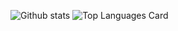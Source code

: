 ![Github stats](https://github-readme-stats.vercel.app/api?username=rlew631&theme=highcontrast&show_icons=true&count_private=true)
![Top Languages Card](https://github-readme-stats.vercel.app/api/top-langs/?username=rlew631&layout=compact)

<!--
**rlew631/rlew631** is a ✨ _special_ ✨ repository because its `README.md` (this file) appears on your GitHub profile.

Here are some ideas to get you started:

- 🔭 I’m currently working on ...
- 🌱 I’m currently learning ...
- 👯 I’m looking to collaborate on ...
- 🤔 I’m looking for help with ...
- 💬 Ask me about ...
- 📫 How to reach me: ...
- 😄 Pronouns: ...
- ⚡ Fun fact: ...

look at https://github.com/anuraghazra/github-readme-stats for more options
-->


